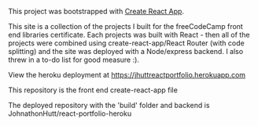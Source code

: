 This project was bootstrapped with [Create React App](https://github.com/facebook/create-react-app).

This site is a collection of the projects I built for the freeCodeCamp front end libraries certificate. Each projects was built with React - then all of the projects were combined using create-react-app/React Router (with code splitting) and the site was deployed with a Node/express backend. I also threw in a to-do list for good measure :).

View the heroku deployment at https://jhuttreactportfolio.herokuapp.com

This repository is the front end create-react-app file

The deployed repository with the 'build' folder and backend is JohnathonHutt/react-portfolio-heroku
